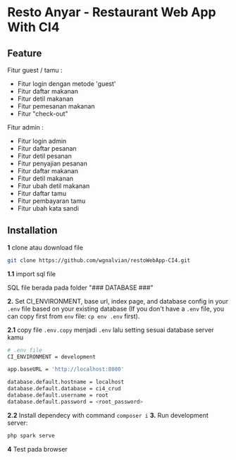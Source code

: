 Resto Anyar - Restaurant Web App With CI4
==============================================


Feature
-------

Fitur guest / tamu :
- Fitur login dengan metode 'guest'
- Fitur daftar makanan
- Fitur detil makanan
- Fitur pemesanan makanan
- Fitur "check-out"

Fitur admin :
- Fitur login admin
- Fitur daftar pesanan
- Fitur detil pesanan
- Fitur penyajian pesanan
- Fitur daftar makanan
- Fitur detil makanan
- Fitur ubah detil makanan
- Fitur daftar tamu
- Fitur pembayaran tamu
- Fitur ubah kata sandi


Installation
------------

**1** clone atau download file 

```bash
git clone https://github.com/wgnalvian/restoWebApp-CI4.git
```

**1.1** import sql file

SQL file berada pada folder "### DATABASE ###"



**2.** Set CI_ENVIRONMENT, base url, index page, and database config in your `.env` file based on your existing database (If you don't have a `.env` file, you can copy first from `env` file: `cp env .env` first).

**2.1** copy file `.env.copy`  menjadi `.env` lalu setting sesuai database server kamu


```bash
# .env file
CI_ENVIRONMENT = development

app.baseURL = 'http://localhost:8080'

database.default.hostname = localhost
database.default.database = ci4_crud
database.default.username = root
database.default.password = <root_password>
```
**2.2** Install dependecy with command `composer i`
**3.** Run development server:

```bash
php spark serve
```

**4** Test pada browser
